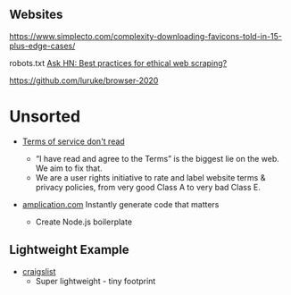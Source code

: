 Websites
--------

https://www.simplecto.com/complexity-downloading-favicons-told-in-15-plus-edge-cases/

robots.txt
[Ask HN: Best practices for ethical web scraping?](https://news.ycombinator.com/item?id=22778089)


https://github.com/luruke/browser-2020


Unsorted
========

* [Terms of service don't read](https://tosdr.org/)
    * “I have read and agree to the Terms” is the biggest lie on the web. We aim to fix that.
    * We are a user rights initiative to rate and label website terms & privacy policies, from very good Class A to very bad Class E.

* [amplication.com](https://amplication.com/) Instantly generate code that matters
    * Create Node.js boilerplate

Lightweight Example
-------------------

* [craigslist](https://craigslist.org/)
    * Super lightweight - tiny footprint
